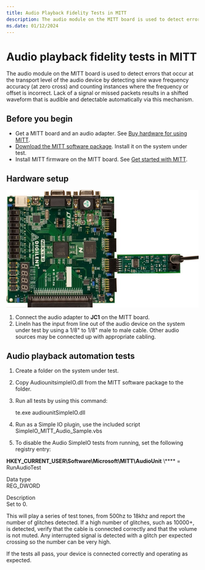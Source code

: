 ```yaml
---
title: Audio Playback Fidelity Tests in MITT
description: The audio module on the MITT board is used to detect errors that occur at the transport level of the audio device by detecting sine wave frequency accuracy (at zero cross) and counting instances where the frequency or offset is incorrect.
ms.date: 01/12/2024
---
```


# Audio playback fidelity tests in MITT

The audio module on the MITT board is used to detect errors that occur at the transport level of the audio device by detecting sine wave frequency accuracy (at zero cross) and counting instances where the frequency or offset is incorrect. Lack of a signal or missed packets results in a shifted waveform that is audible and detectable automatically via this mechanism.

## Before you begin

- Get a MITT board and an audio adapter. See [Buy hardware for using MITT](./multi-interface-test-tool--mitt--.md).
- [Download the MITT software package](download-the-mitt-software-package.md). Install it on the system under test.
- Install MITT firmware on the MITT board. See [Get started with MITT](./get-started-with-mitt---.md).

## Hardware setup

![mitt audio test hardware setup.](images/mitttoaudio.jpg)

1. Connect the audio adapter to **JC1** on the MITT board.
2. LineIn has the input from line out of the audio device on the system under test by using a 1/8" to 1/8" male to male cable. Other audio sources may be connected up with appropriate cabling.

## Audio playback automation tests

1. Create a folder on the system under test.
2. Copy AudiounitsimpleIO.dll from the MITT software package to the folder.
3. Run all tests by using this command:

    te.exe audiounitSimpleIO.dll

4. Run as a Simple IO plugin, use the included script SimpleIO\_MITT\_Audio\_Sample.vbs
5. To disable the Audio SimpleIO tests from running, set the following registry entry:

**HKEY\_CURRENT\_USER\\Software\\Microsoft\\MITT\\AudioUnit** \\**** = RunAudioTest

Data type  
REG\_DWORD

Description  
Set to 0.

This will play a series of test tones, from 500hz to 18khz and report the number of glitches detected. If a high number of glitches, such as 10000+, is detected, verify that the cable is connected correctly and that the volume is not muted. Any interrupted signal is detected with a glitch per expected crossing so the number can be very high.

If the tests all pass, your device is connected correctly and operating as expected.
